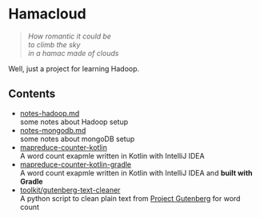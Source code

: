 # Hamacloud
> *How romantic it could be*  
> *to climb the sky*  
> *in a hamac made of clouds*

Well, just a project for learning Hadoop.

## Contents
- [notes-hadoop.md](./notes-hadoop.md)  
  some notes about Hadoop setup
- [notes-mongodb.md](./notes-mongodb.md)  
  some notes about mongoDB setup
- [mapreduce-counter-kotlin](./mapreduce-counter-kotlin/)  
  A word count exapmle written in Kotlin with IntelliJ IDEA
- [mapreduce-counter-kotlin-gradle](./mapreduce-counter-kotlin-gradle/)  
  A word count exapmle written in Kotlin with IntelliJ IDEA and **built with Gradle**
- [toolkit/gutenberg-text-cleaner](./toolkit/gutenberg-text-cleaner/)  
  A python script to clean plain text from [Project Gutenberg](http://www.gutenberg.org) for word count
